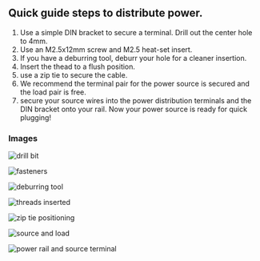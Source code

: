 ## Quick guide steps to distribute power.

1. Use a simple DIN bracket to secure a terminal.  Drill out the center hole to 4mm.
2. Use an M2.5x12mm screw and M2.5 heat-set insert.
3. If you have a deburring tool, deburr your hole for a cleaner insertion.
4. Insert the thead to a flush position.
5. use a zip tie to secure the cable.
6. We recommend the terminal pair for the power source is secured and the load pair is free.
7. secure your source wires into the power distribution terminals and the DIN bracket onto your rail.
Now your power source is ready for quick plugging!

### Images
![drill bit](https://i.imgur.com/D3sDUlU.jpg)

![fasteners](https://i.imgur.com/UkaOBIx.jpg)

![deburring tool](https://i.imgur.com/CLA0Gfc.jpg)

![threads inserted](https://i.imgur.com/iEK601h.jpg)

![zip tie positioning](https://i.imgur.com/kiJwb7D.jpg)

![source and load](https://i.imgur.com/lM1F4Kr.jpg)

![power rail and source terminal](https://i.imgur.com/quijDQi.jpg)
